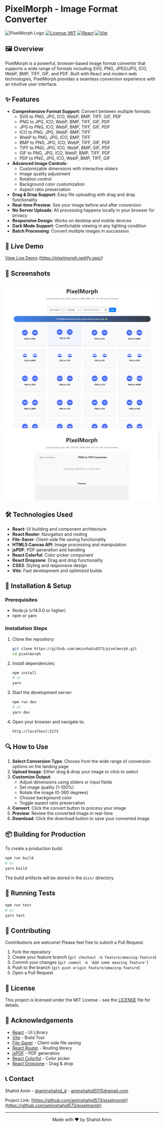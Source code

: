 # PixelMorph - Image Format Converter

![PixelMorph Logo](https://img.shields.io/badge/PixelMorph-Image%20Converter-4a6cf7?style=for-the-badge)
[![License: MIT](https://img.shields.io/badge/License-MIT-yellow.svg)](https://opensource.org/licenses/MIT)
[![React](https://img.shields.io/badge/React-18.3.1-61DAFB?logo=react)](https://reactjs.org/)
[![Vite](https://img.shields.io/badge/Vite-5.4.2-646CFF?logo=vite)](https://vitejs.dev/)

## 🖼️ Overview

PixelMorph is a powerful, browser-based image format converter that supports a wide range of formats including SVG, PNG, JPEG/JPG, ICO, WebP, BMP, TIFF, GIF, and PDF. Built with React and modern web technologies, PixelMorph provides a seamless conversion experience with an intuitive user interface.

## ✨ Features

- **Comprehensive Format Support**: Convert between multiple formats:
  - SVG to PNG, JPG, ICO, WebP, BMP, TIFF, GIF, PDF
  - PNG to JPG, ICO, WebP, BMP, TIFF, GIF, PDF
  - JPG to PNG, ICO, WebP, BMP, TIFF, GIF, PDF
  - ICO to PNG, JPG, WebP, BMP, TIFF
  - WebP to PNG, JPG, ICO, BMP, TIFF
  - BMP to PNG, JPG, ICO, WebP, TIFF, GIF, PDF
  - TIFF to PNG, JPG, ICO, WebP, BMP, GIF, PDF
  - GIF to PNG, JPG, ICO, WebP, BMP, TIFF, PDF
  - PDF to PNG, JPG, ICO, WebP, BMP, TIFF, GIF
- **Advanced Image Controls**:
  - Customizable dimensions with interactive sliders
  - Image quality adjustment
  - Rotation control
  - Background color customization
  - Aspect ratio preservation
- **Drag & Drop Support**: Easy file uploading with drag and drop functionality
- **Real-time Preview**: See your image before and after conversion
- **No Server Uploads**: All processing happens locally in your browser for privacy
- **Responsive Design**: Works on desktop and mobile devices
- **Dark Mode Support**: Comfortable viewing in any lighting condition
- **Batch Processing**: Convert multiple images in succession

## 🚀 Live Demo

[View Live Demo](https://pixelmorph.netlify.app/) *(https://pixelmorph.netlify.app/)*

## 📸 Screenshots

![PixelMorph Landing Page](/screenshots/screenshot1.png)
![PixelMorph Landing Page](/screenshots/screenshot2.png)
![Conversion Interface](/screenshots/screenshot3.png)

## 🛠️ Technologies Used

- **React**: UI building and component architecture
- **React Router**: Navigation and routing
- **File-Saver**: Client-side file saving functionality
- **HTML5 Canvas API**: Image processing and manipulation
- **jsPDF**: PDF generation and handling
- **React Colorful**: Color picker component
- **React Dropzone**: Drag and drop functionality
- **CSS3**: Styling and responsive design
- **Vite**: Fast development and optimized builds

## 🔧 Installation & Setup

### Prerequisites
- Node.js (v14.0.0 or higher)
- npm or yarn

### Installation Steps

1. Clone the repository:
   ```bash
   git clone https://github.com/aminshahid573/pixelmorph.git
   cd pixelmorph
   ```

2. Install dependencies:
   ```bash
   npm install
   # or
   yarn
   ```

3. Start the development server:
   ```bash
   npm run dev
   # or
   yarn dev
   ```

4. Open your browser and navigate to:
   ```
   http://localhost:5173
   ```

## 🔍 How to Use

1. **Select Conversion Type**: Choose from the wide range of conversion options on the landing page
2. **Upload Image**: Either drag & drop your image or click to select
3. **Customize Output**:
   - Adjust dimensions using sliders or input fields
   - Set image quality (1-100%)
   - Rotate the image (0-360 degrees)
   - Choose background color
   - Toggle aspect ratio preservation
4. **Convert**: Click the convert button to process your image
5. **Preview**: Review the converted image in real-time
6. **Download**: Click the download button to save your converted image

## 📦 Building for Production

To create a production build:

```bash
npm run build
# or
yarn build
```

The build artifacts will be stored in the `dist/` directory.

## 🧪 Running Tests

```bash
npm run test
# or
yarn test
```

## 🤝 Contributing

Contributions are welcome! Please feel free to submit a Pull Request.

1. Fork the repository
2. Create your feature branch (`git checkout -b feature/amazing-feature`)
3. Commit your changes (`git commit -m 'Add some amazing feature'`)
4. Push to the branch (`git push origin feature/amazing-feature`)
5. Open a Pull Request

## 📄 License

This project is licensed under the MIT License - see the [LICENSE](LICENSE) file for details.

## 🙏 Acknowledgements

- [React](https://reactjs.org/) - UI Library
- [Vite](https://vitejs.dev/) - Build Tool
- [File-Saver](https://github.com/eligrey/FileSaver.js/) - Client-side file saving
- [React Router](https://reactrouter.com/) - Routing library
- [jsPDF](https://github.com/parallax/jsPDF) - PDF generation
- [React Colorful](https://github.com/omgovich/react-colorful) - Color picker
- [React Dropzone](https://github.com/react-dropzone/react-dropzone) - Drag & drop

## 📞 Contact

Shahid Amin - [@aminshahid_d](https://www.instagram.com/aminshahid_d/) - aminshahid5515@gmail.com

Project Link: [https://github.com/aminshahid573/pixelmorph](https://github.com/aminshahid573/pixelmorph)

---

<p align="center">Made with ❤️ by Shahid Amin</p>